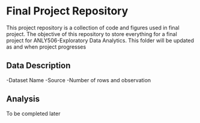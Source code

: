 # Final Project Repository
This project repository is a collection of code and figures used in final project. The objective of this repository to store everything for a final project for ANLY506-Exploratory Data Analytics.
This folder will be updated as and when project progresses

## Data Description
-Dataset Name
-Source
-Number of rows and observation

## Analysis
To be completed later
